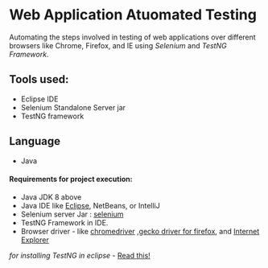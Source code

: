 # Web Application Atuomated Testing 

Automating the steps involved in testing of web applications over different browsers like Chrome, Firefox, and IE using *Selenium* and *TestNG Framework*.
## Tools used: 
* Eclipse IDE
* Selenium Standalone Server jar 
* TestNG framework 

## Language 
* Java 

#### Requirements for project execution:
* Java JDK 8 above 
* Java IDE like [Eclipse](https://www.eclipse.org/downloads/), NetBeans, or IntelliJ
* Selenium server Jar : [selenium](https://www.selenium.dev/downloads/)
* TestNG Framework in IDE.
* Browser driver - like [chromedriver](https://drive.google.com/file/d/1--UA2MsIUv4S_UhH401myu576jKYp346/view?usp=sharing) ,[gecko driver for firefox](https://drive.google.com/file/d/1-2Ew-KV03XZgN0EjeYzFPbmYNsMeHcpd/view?usp=sharing), and [Internet Explorer]()


*for installing TestNG in eclipse* - [Read this!](https://www.guru99.com/install-testng-in-eclipse.html)

